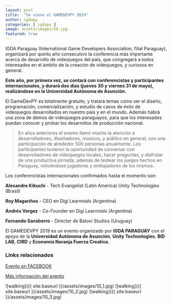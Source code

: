 ```yaml
---
layout: post
title:  "Se viene el GAMEDEVPY 2019"
author: igdapy
categories: [ igdapy ]
image: assets/images/10.jpg
featured: true
---
```

IGDA Paraguay (International Game Developers Association, filial Paraguay), organizará por quinto año consecutivo la conferencia más importante acerca de desarrollo de videojuegos del país, que congregará a todos interesados en el ámbito de la creación de videojuegos, y curiosos en general. 

**Este año, por primera vez, se contará con conferencistas y participantes internacionales, y durará dos días (jueves 30 y viernes 31 de mayo), realizándose en la Universidad Autónoma de Asunción.**

El GameDevPY es totalmente gratuito, y tratará temas como ser el diseño, programación, comercialización, y estudio de casos de éxito de videojuegos desarrollados en nuestro país y en el mundo. Además habrá una zona de demos de videojuegos paraguayos, para que los interesados puedan conocer y probar los desarrollos de producción nacional.

> En años anteriores el evento llamó mucho la atención a desarrolladores, diseñadores, músicos, y público en general, con una participación de alrededor 500 personas anualmente. Los participantes tuvieron la oportunidad de conversar con desarrolladores de videojuegos locales, hacer preguntas, y disfrutar de una productiva jornada, además de testear los juegos hechos en Paraguay, volviéndose jugadores y embajadores de los mismos.

Los conferencistas internacionales confirmados hasta el momento son:

**Alexandre Kikuchi** - Tech Evangelist (Latin America) Unity Technologies (Brasil)

**Roy Magariños** - CEO en Digi Learnnials (Argentina)

**Andrés Vergez** - Co-Founder en Digi Learnnials (Argentina)

**Fernando Sansberro** - Director de Batovi Studios (Uruguay) 

El GAMEDEVPY 2019 es un evento organizado por **IGDA PARAGUAY** con el apoyo de la **Universidad Autónoma de Asunción**, **Unity Technologies**, **BID LAB**, **CIRD** y **Economía Naranja Fuerza Creativa**.

### Links relacionados
[Evento en FACEBOOK][evento_fb]

[Más información del evento][gamedevpy2019]

[evento_fb]:https://www.facebook.com/events/2148082561941182/
[gamedevpy2019]:/eventos/gamedevpy2019

![walking]({{ site.baseurl }}/assets/images/10_1.jpg)
![walking]({{ site.baseurl }}/assets/images/10_2.jpg)
![walking]({{ site.baseurl }}/assets/images/10_3.jpg)